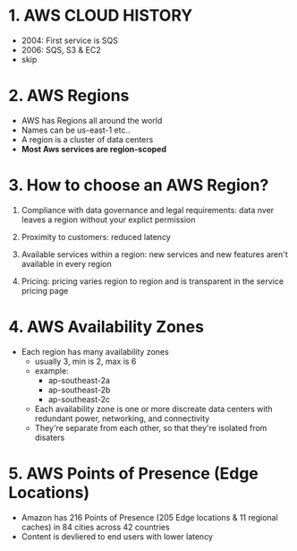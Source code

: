 # 1. AWS CLOUD HISTORY


- 2004: First service is SQS
- 2006: SQS, S3 & EC2 
- skip 

# 2. AWS Regions


- AWS has Regions all around the world
- Names can be us-east-1 etc..
- A region is a cluster of data centers
- **Most Aws services are region-scoped**

# 3. How to choose an AWS Region?
  1. Compliance with data governance and legal requirements: data nver leaves a region without your explict permission

  2. Proximity to customers: reduced latency

  3. Available services within a region: new services and new features aren't available in every region

  4. Pricing: pricing varies region to region and is transparent in the service pricing page


# 4. AWS Availability Zones
- Each region has many availability zones
  - usually 3, min is 2, max is 6
  - example: 
    - ap-southeast-2a
    - ap-southeast-2b
    - ap-southeast-2c
  - Each availability zone is one or more discreate data centers with redundant power, networking, and connectivity
  - They're separate from each other, so that they're isolated from disaters 
  
# 5. AWS Points of Presence (Edge Locations)

- Amazon has 216 Points of Presence (205 Edge locations & 11 regional caches) in 84 cities across 42 countries
- Content is devliered to end users with lower latency